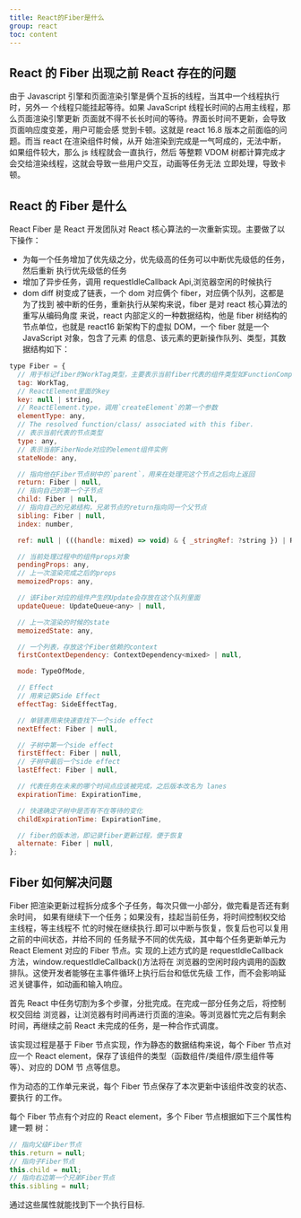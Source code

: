 ```yaml
---
title: React的Fiber是什么
group: react
toc: content
---
```


## React 的 Fiber 出现之前 React 存在的问题

由于 Javascript 引擎和页面渲染引擎是俩个互拆的线程，当其中一个线程执行时，另外一
个线程只能挂起等待。如果 JavaScript 线程长时间的占用主线程，那么页面渲染引擎更新
页面就不得不长长时间的等待。界面长时间不更新，会导致页面响应度变差，用户可能会感
觉到卡顿。这就是 react 16.8 版本之前面临的问题。而当 react 在渲染组件时候，从开
始渲染到完成是一气呵成的，无法中断，如果组件较大，那么 js 线程就会一直执行，然后
等整颗 VDOM 树都计算完成才会交给渲染线程，这就会导致一些用户交互，动画等任务无法
立即处理，导致卡顿。

## React 的 Fiber 是什么

React Fiber 是 React 开发团队对 React 核心算法的一次重新实现。主要做了以下操作：

- 为每一个任务增加了优先级之分，优先级高的任务可以中断优先级低的任务，然后重新
  执行优先级低的任务
- 增加了异步任务，调用 requestIdleCallback Api,浏览器空闲的时候执行
- dom diff 树变成了链表，一个 dom 对应俩个 fiber，对应俩个队列，这都是为了找到
  被中断的任务，重新执行从架构来说，fiber 是对 react 核心算法的重写从编码角度
  来说，react 内部定义的一种数据结构，他是 fiber 树结构的节点单位，也就是
  react16 新架构下的虚拟 DOM，一个 fiber 就是一个 JavaScript 对象，包含了元素
  的信息、该元素的更新操作队列、类型，其数据结构如下：

```js
type Fiber = {
  // 用于标记fiber的WorkTag类型，主要表示当前fiber代表的组件类型如FunctionComponent、ClassComponent等
  tag: WorkTag,
  // ReactElement里面的key
  key: null | string,
  // ReactElement.type，调用`createElement`的第一个参数
  elementType: any,
  // The resolved function/class/ associated with this fiber.
  // 表示当前代表的节点类型
  type: any,
  // 表示当前FiberNode对应的element组件实例
  stateNode: any,

  // 指向他在Fiber节点树中的`parent`，用来在处理完这个节点之后向上返回
  return: Fiber | null,
  // 指向自己的第一个子节点
  child: Fiber | null,
  // 指向自己的兄弟结构，兄弟节点的return指向同一个父节点
  sibling: Fiber | null,
  index: number,

  ref: null | (((handle: mixed) => void) & { _stringRef: ?string }) | RefObject,

  // 当前处理过程中的组件props对象
  pendingProps: any,
  // 上一次渲染完成之后的props
  memoizedProps: any,

  // 该Fiber对应的组件产生的Update会存放在这个队列里面
  updateQueue: UpdateQueue<any> | null,

  // 上一次渲染的时候的state
  memoizedState: any,

  // 一个列表，存放这个Fiber依赖的context
  firstContextDependency: ContextDependency<mixed> | null,

  mode: TypeOfMode,

  // Effect
  // 用来记录Side Effect
  effectTag: SideEffectTag,

  // 单链表用来快速查找下一个side effect
  nextEffect: Fiber | null,

  // 子树中第一个side effect
  firstEffect: Fiber | null,
  // 子树中最后一个side effect
  lastEffect: Fiber | null,

  // 代表任务在未来的哪个时间点应该被完成，之后版本改名为 lanes
  expirationTime: ExpirationTime,

  // 快速确定子树中是否有不在等待的变化
  childExpirationTime: ExpirationTime,

  // fiber的版本池，即记录fiber更新过程，便于恢复
  alternate: Fiber | null,
};
```

## Fiber 如何解决问题

Fiber 把渲染更新过程拆分成多个子任务，每次只做一小部分，做完看是否还有剩余时间，
如果有继续下一个任务；如果没有，挂起当前任务，将时间控制权交给主线程，等主线程不
忙的时候在继续执行.即可以中断与恢复，恢复后也可以复用之前的中间状态，并给不同的
任务赋予不同的优先级，其中每个任务更新单元为 React Element 对应的 Fiber 节点。实
现的上述方式的是 requestIdleCallback 方法，window.requestIdleCallback()方法将在
浏览器的空闲时段内调用的函数排队。这使开发者能够在主事件循环上执行后台和低优先级
工作，而不会影响延迟关键事件，如动画和输入响应。

首先 React 中任务切割为多个步骤，分批完成。在完成一部分任务之后，将控制权交回给
浏览器，让浏览器有时间再进行页面的渲染。等浏览器忙完之后有剩余时间，再继续之前
React 未完成的任务，是一种合作式调度。

该实现过程是基于 Fiber 节点实现，作为静态的数据结构来说，每个 Fiber 节点对应一个
React element，保存了该组件的类型（函数组件/类组件/原生组件等等）、对应的 DOM 节
点等信息。

作为动态的工作单元来说，每个 Fiber 节点保存了本次更新中该组件改变的状态、要执行
的工作。

每个 Fiber 节点有个对应的 React element，多个 Fiber 节点根据如下三个属性构建一颗
树：

```js
// 指向父级Fiber节点
this.return = null;
// 指向子Fiber节点
this.child = null;
// 指向右边第一个兄弟Fiber节点
this.sibling = null;
```

通过这些属性就能找到下一个执行目标.
